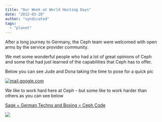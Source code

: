 ```yaml
---
title: "Our Week at World Hosting Days"
date: "2012-03-28"
author: "syndicated"
tags: 
  - "planet"
---
```


After a long journey to Germany, the Ceph team were welcomed with open arms by the service provider community.

We met some wonderful people who had a lot of great opinions of Ceph and some that had just learned of the capabilities that Ceph has to offer.

Below you can see Jude and Dona taking the time to pose for a quick pic

[![](images/mail.google.com_1.jpg "mail.google.com")](http://ceph.com/wp-content/uploads/2012/03/mail.google.com_1.jpg)

We like to work hard here at Ceph – but some like to work harder than others as you can see below

[Sage + German Techno and Boxing = Ceph Code](http://ceph.com/wp-content/uploads/2012/03/Sage-+-German-Techno-and-Boxing-Ceph-Code.mov)

![](http://track.hubspot.com/__ptq.gif?a=268973&k=14&bu=http://ceph.com&r=http://ceph.com/events/our-week-at-world-hosting-days/&bvt=rss&p=wordpress)

